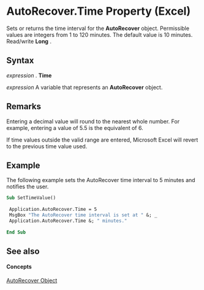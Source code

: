 
# AutoRecover.Time Property (Excel)

Sets or returns the time interval for the  **AutoRecover** object. Permissible values are integers from 1 to 120 minutes. The default value is 10 minutes. Read/write **Long** .


## Syntax

 _expression_ . **Time**

 _expression_ A variable that represents an **AutoRecover** object.


## Remarks

Entering a decimal value will round to the nearest whole number. For example, entering a value of 5.5 is the equivalent of 6.

If time values outside the valid range are entered, Microsoft Excel will revert to the previous time value used.


## Example

The following example sets the AutoRecover time interval to 5 minutes and notifies the user.


```vb
Sub SetTimeValue() 
 
 Application.AutoRecover.Time = 5 
 MsgBox "The AutoRecover time interval is set at " &; _ 
 Application.AutoRecover.Time &; " minutes." 
 
End Sub
```


## See also


#### Concepts


[AutoRecover Object](02fb24e7-4823-7e52-79d7-3d2726f31227.md)
